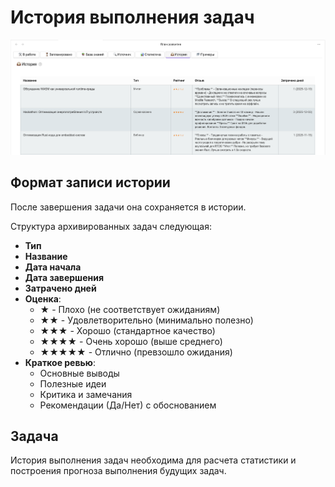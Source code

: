 # История выполнения задач

![История выполнения задач](images/history.png)

## Формат записи истории

После завершения задачи она сохраняется в истории.

Структура архивированных задач следующая:

- **Тип**
- **Название**
- **Дата начала**
- **Дата завершения**
- **Затрачено дней**
- **Оценка**:
	- ★ - Плохо (не соответствует ожиданиям)
	- ★★ - Удовлетворительно (минимально полезно)
	- ★★★ - Хорошо (стандартное качество)
	- ★★★★ - Очень хорошо (выше среднего)
	- ★★★★★ - Отлично (превзошло ожидания)
- **Краткое ревью**:
	- Основные выводы
	- Полезные идеи
	- Критика и замечания
	- Рекомендации (Да/Нет) с обоснованием

## Задача

История выполнения задач необходима для расчета статистики и построения прогноза выполнения будущих задач.
